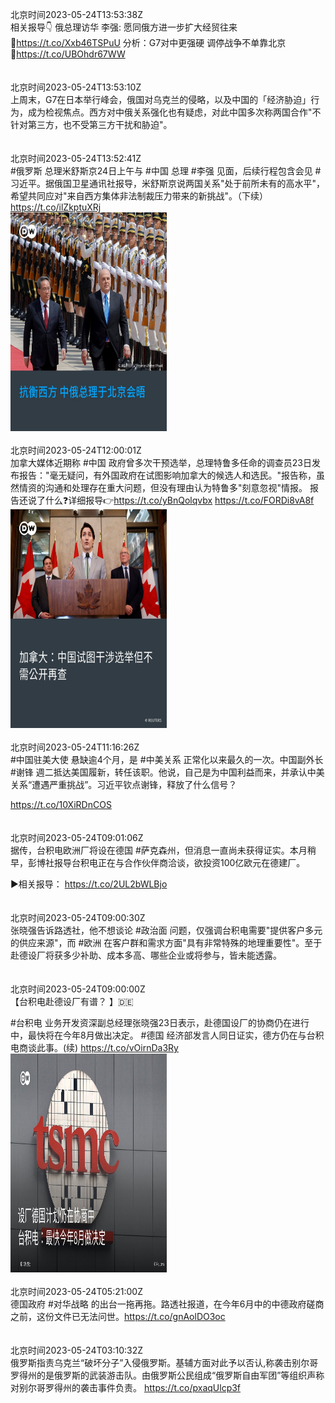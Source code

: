 北京时间2023-05-24T13:53:38Z<br>相关报导👇
俄总理访华 李强: 愿同俄方进一步扩大经贸往来
🔗https://t.co/Xxb46TSPuU
分析：G7对中更强硬 调停战争不单靠北京
🔗https://t.co/UBOhdr67WW<br><br><br>北京时间2023-05-24T13:53:10Z<br>上周末，G7在日本举行峰会，俄国对乌克兰的侵略，以及中国的「经济胁迫」行为，成为检视焦点。西方对中俄关系强化也有疑虑，对此中国多次称两国合作"不针对第三方，也不受第三方干扰和胁迫"。<br><br><br>北京时间2023-05-24T13:52:41Z<br>#俄罗斯 总理米舒斯京24日上午与 #中国 总理 #李强 见面，后续行程包含会见 #习近平。据俄国卫星通讯社报导，米舒斯京说两国关系"处于前所未有的高水平"，希望共同应对"来自西方集体非法制裁压力带来的新挑战"。（下续） https://t.co/ilZkptuXRj<br><img src='/temp/image/2023/u-Month-5/1661248836940038151_0.jpg' width='250' height='350'><br><br>北京时间2023-05-24T12:00:01Z<br>加拿大媒体近期称 #中国 政府曾多次干预选举，总理特鲁多任命的调查员23日发布报告："毫无疑问，有外国政府在试图影响加拿大的候选人和选民。"报告称，虽然情资的沟通和处理存在重大问题，但没有理由认为特鲁多"刻意忽视"情报。
报告还说了什么❓详细报导👉https://t.co/yBnQolqvbx https://t.co/FORDi8vA8f<br><img src='/temp/image/2023/u-Month-5/1661220480756617216_0.jpg' width='250' height='350'><br><br>北京时间2023-05-24T11:16:26Z<br>#中国驻美大使 悬缺逾4个月，是 #中美关系 正常化以来最久的一次。中国副外长 #谢锋 週二抵达美国履新，转任该职。他说，自己是为中国利益而来，并承认中美关系“遭遇严重挑战”。习近平钦点谢锋，释放了什么信号？

https://t.co/10XiRDnCOS<br><br><br>北京时间2023-05-24T09:01:06Z<br>据传，台积电欧洲厂将设在德国 #萨克森州，但消息一直尚未获得证实。本月稍早，彭博社报导台积电正在与合作伙伴商洽谈，欲投资100亿欧元在德建厂。

▶相关报导：
https://t.co/2UL2bWLBjo<br><br><br>北京时间2023-05-24T09:00:30Z<br>张晓强告诉路透社，他不想谈论 #政治面 问题，仅强调台积电需要"提供客户多元的供应来源"，而 #欧洲 在客户群和需求方面"具有非常特殊的地理重要性"。至于赴德设厂将获多少补助、成本多高、哪些企业或将参与，皆未能透露。<br><br><br>北京时间2023-05-24T09:00:00Z<br>【台积电赴德设厂有谱？ 】🇩🇪 

#台积电 业务开发资深副总经理张晓强23日表示，赴德国设厂的协商仍在进行中，最快将在今年8月做出决定。 #德国 经济部发言人同日证实，德方仍在与台积电商谈此事。(续) https://t.co/vOirnDa3Ry<br><img src='/temp/image/2023/u-Month-5/1661175179530084363_0.jpg' width='250' height='350'><br><br>北京时间2023-05-24T05:21:00Z<br>德国政府 #对华战略 的出台一拖再拖。路透社报道，在今年6月中的中德政府磋商之前，这份文件已无法问世。https://t.co/gnAolDO3oc<br><br><br>北京时间2023-05-24T03:10:32Z<br>俄罗斯指责乌克兰“破坏分子”入侵俄罗斯。基辅方面对此予以否认,称袭击别尔哥罗得州的是俄罗斯的武装游击队。由俄罗斯公民组成“俄罗斯自由军团”等组织声称对别尔哥罗得州的袭击事件负责。
https://t.co/pxaqUlcp3f<br><br><br>